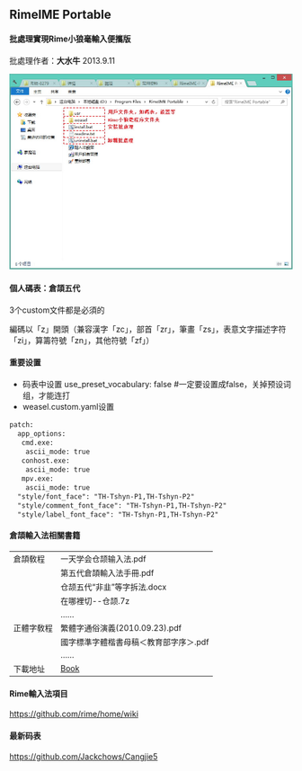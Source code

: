 ## RimeIME Portable

#### 批處理實現Rime小狼毫輸入便攜版

批處理作者：**大水牛** 2013.9.11

<img width="650" src="img/folder-structure.jpg">

#### 個人碼表：倉頡五代

3个custom文件都是必須的

編碼以「z」開頭（兼容漢字「zc」，部首「zr」，筆畫「zs」，表意文字描述字符「zi」，算籌符號「zn」，其他符號「zf」）

#### 重要设置

- 码表中设置 use_preset_vocabulary: false #一定要设置成false，关掉预设词组，才能连打
- weasel.custom.yaml设置
````
patch:
  app_options:
   cmd.exe:
    ascii_mode: true
   conhost.exe:
    ascii_mode: true
   mpv.exe:
    ascii_mode: true
  "style/font_face": "TH-Tshyn-P1,TH-Tshyn-P2"
  "style/comment_font_face": "TH-Tshyn-P1,TH-Tshyn-P2"
  "style/label_font_face": "TH-Tshyn-P1,TH-Tshyn-P2"
````

#### 倉頡輸入法相關書籍

| | |
| :--- | :--- |
| 倉頡敎程 | 一天学会仓颉输入法.pdf |
| | 第五代倉頡輸入法手冊.pdf |
| | 仓颉五代“非韭”等字拆法.docx |
| | 在哪裡切--仓颉.7z |
| | …… |
| 正體字敎程 | 繁體字通俗演義(2010.09.23).pdf |
| | 國字標準字體楷書母稿＜教育部字序＞.pdf |
| | …… |
| 下載地址 | [Book](book/) |

#### Rime輸入法項目

https://github.com/rime/home/wiki

#### 最新码表

https://github.com/Jackchows/Cangjie5